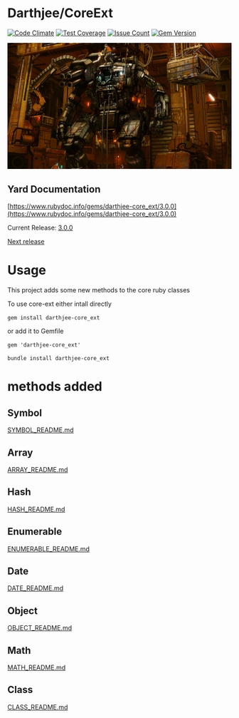 Darthjee/CoreExt
========

[![Code Climate](https://codeclimate.com/github/darthjee/core_ext/badges/gpa.svg)](https://codeclimate.com/github/darthjee/core_ext)
[![Test Coverage](https://codeclimate.com/github/darthjee/core_ext/badges/coverage.svg)](https://codeclimate.com/github/darthjee/core_ext/coverage)
[![Issue Count](https://codeclimate.com/github/darthjee/core_ext/badges/issue_count.svg)](https://codeclimate.com/github/darthjee/core_ext)
[![Gem Version](https://badge.fury.io/rb/darthjee-core_ext.svg)](https://badge.fury.io/rb/darthjee-core_ext)

![core_ext](https://raw.githubusercontent.com/darthjee/core_ext/master/mech.jpg)

Yard Documentation
-------------------
[https://www.rubydoc.info/gems/darthjee-core_ext/3.0.0](https://www.rubydoc.info/gems/darthjee-core_ext/3.0.0)

Current Release: [3.0.0](https://github.com/darthjee/core_ext/tree/3.0.0)

[Next release](https://github.com/darthjee/core_ext/compare/3.0.0...master)

# Usage
This project adds some new methods to the core ruby classes

To use core-ext either intall directly

```shell
gem install darthjee-core_ext
```

or add it to Gemfile

```shell
gem 'darthjee-core_ext'
```

```shell
bundle install darthjee-core_ext
```

# methods added

## Symbol
[SYMBOL_README.md](SYMBOL_README.md)
## Array
[ARRAY_README.md](ARRAY_README.md)
## Hash
[HASH_README.md](HASH_README.md)
## Enumerable
[ENUMERABLE_README.md](ENUMERABLE_README.md)
## Date
[DATE_README.md](DATE_README.md)
## Object
[OBJECT_README.md](OBJECT_README.md)
## Math
[MATH_README.md](MATH_README.md)
## Class
[CLASS_README.md](CLASS_README.md)
